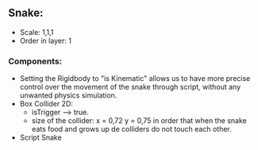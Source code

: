 
 ## Snake:

  - Scale: 1,1,1 
  - Order in layer: 1

 ### Components:
- Setting the Rigidbody to "is Kinematic" allows us to have more precise control over the movement of the snake through script, without any unwanted physics simulation.
- Box Collider 2D: 
    - isTrigger --> true.
    - size of the collider: x = 0,72  y = 0,75 in order that when the snake eats food and grows up de colliders do not touch each other.
- Script Snake
